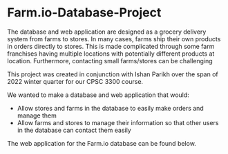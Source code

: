 # Farm.io-Database-Project

The database and web application are designed as a grocery delivery system from farms to stores. In many cases, farms ship their own products in orders directly to stores. This is made complicated through some farm franchises having multiple locations with potentially different products at location. Furthermore, contacting small farms/stores can be challenging

This project was created in conjunction with Ishan Parikh over the span of 2022 winter quarter for our CPSC 3300 course.

We wanted to make a database and web application that would:
 - Allow stores and farms in the database to easily make orders and manage them
 - Allow farms and stores to manage their information so that other users in the database can contact them easily

The web application for the Farm.io database can be found below.
